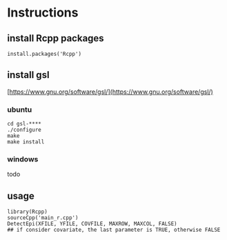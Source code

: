 # Instructions

## install Rcpp packages

```
install.packages('Rcpp')
```

## install gsl

[https://www.gnu.org/software/gsl/](https://www.gnu.org/software/gsl/)

### ubuntu


```
cd gsl-****
./configure
make
make install
```

### windows 
todo



## usage

```
library(Rcpp)
sourceCpp('main_r.cpp')
DetectEpi(XFILE, YFILE, COVFILE, MAXROW, MAXCOL, FALSE)
## if consider covariate, the last parameter is TRUE, otherwise FALSE
```
